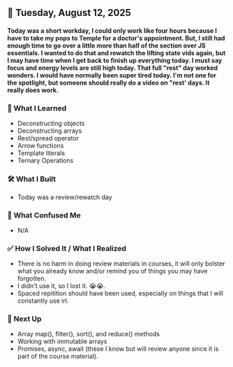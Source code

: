 ## 📅 Tuesday, August 12, 2025

#### Today was a short workday, I could only work like four hours because I have to take my pops to Temple for a doctor's appointment. But, I still had enough time to go over a little more than half of the section over JS essentials. I wanted to do that and rewatch the lifting state vids again, but I may have time when I get back to finish up everything today. I must say focus and energy levels are still high today. That full "rest" day worked wonders. I would have normally been super tired today. I'm not one for the spotlight, but someone should really do a video on "rest' days. It really does work.

### 🧠 What I Learned
- Deconstructing objects
- Deconstructing arrays
- Rest/spread operator
- Arrow functions
- Template literals
- Ternary Operations

### 🛠️ What I Built
- Today was a review/rewatch day

### 🧨 What Confused Me
- N/A

### ✅ How I Solved It / What I Realized
- There is no harm in doing review materials in courses, it will only bolster what you already know and/or remind you of things you may have forgotten.
- I didn't use it, so I lost it. 😭😭.
- Spaced repitition should have been used, especially on things that I will constantly use irl.

### 📌 Next Up
- Array map(), filter(), sort(), and reduce() methods
- Working with immutable arrays
- Promises, async, await (these I know but will review anyone since it is part of the course material).
